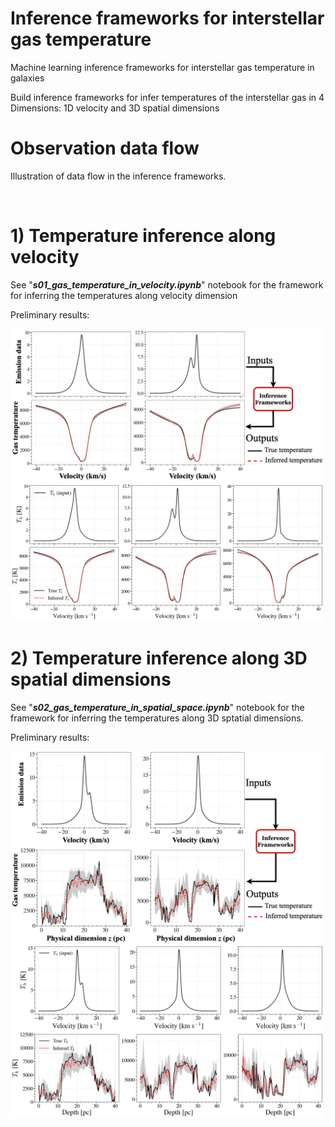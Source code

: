 # Inference frameworks for interstellar gas temperature
Machine learning inference frameworks for interstellar gas temperature in galaxies

Build inference frameworks for infer temperatures of the interstellar gas in 4 Dimensions: 1D velocity and 3D spatial dimensions


# Observation data flow
Illustration of data flow in the inference frameworks.

<img width="501" alt="" src="https://github.com/nv-hiep/sbi/blob/main/figs/inference_flow.png">


# 1) Temperature inference along velocity

See "**_s01_gas_temperature_in_velocity.ipynb_**" notebook for the framework for inferring the temperatures along velocity dimension

Preliminary results:

<img width="501" alt="" src="https://github.com/nv-hiep/sbi/blob/main/figs/ts.png">

<img width="501" alt="" src="https://github.com/nv-hiep/sbi/blob/main/figs/ts_vs_vel.png">



# 2) Temperature inference along 3D spatial dimensions

See "**_s02_gas_temperature_in_spatial_space.ipynb_**" notebook for the framework for inferring the temperatures along 3D sptatial dimensions.

Preliminary results:

<img width="501" alt="" src="https://github.com/nv-hiep/sbi/blob/main/figs/tk.png">

<img width="501" alt="" src="https://github.com/nv-hiep/sbi/blob/main/figs/tk_vs_z.png">
